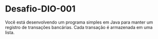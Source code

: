 # Desafio-DIO-001
Você está desenvolvendo um programa simples em Java para manter um registro de transações bancárias. Cada transação é armazenada em uma lista.
